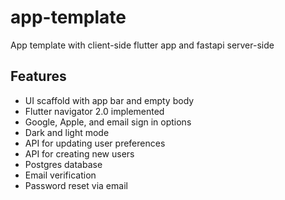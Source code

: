 # app-template
App template with client-side flutter app and fastapi server-side
## Features
* UI scaffold with app bar and empty body
* Flutter navigator 2.0 implemented
* Google, Apple, and email sign in options
* Dark and light mode
* API for updating user preferences
* API for creating new users
* Postgres database
* Email verification
* Password reset via email
